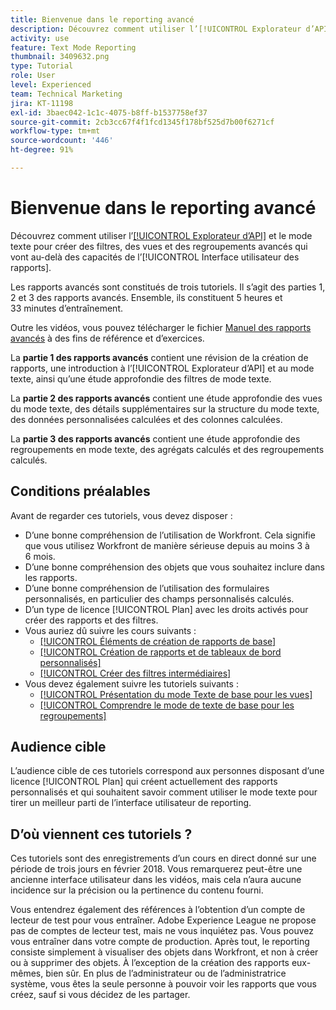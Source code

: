 ```yaml
---
title: Bienvenue dans le reporting avancé
description: Découvrez comment utiliser l’[!UICONTROL Explorateur d’API] et le mode texte pour créer des filtres, des vues et des regroupements avancés qui vont au-delà des capacités de l’[!UICONTROL Interface utilisateur des rapports].
activity: use
feature: Text Mode Reporting
thumbnail: 3409632.png
type: Tutorial
role: User
level: Experienced
team: Technical Marketing
jira: KT-11198
exl-id: 3baec042-1c1c-4075-b8ff-b1537758ef37
source-git-commit: 2cb3cc67f4f1fcd1345f178bf525d7b00f6271cf
workflow-type: tm+mt
source-wordcount: '446'
ht-degree: 91%

---
```


# Bienvenue dans le reporting avancé

Découvrez comment utiliser l’[[!UICONTROL Explorateur d’API]](https://developer.adobe.com/workfront/api-explorer/) et le mode texte pour créer des filtres, des vues et des regroupements avancés qui vont au-delà des capacités de l’[!UICONTROL Interface utilisateur des rapports].

Les rapports avancés sont constitués de trois tutoriels. Il s’agit des parties 1, 2 et 3 des rapports avancés. Ensemble, ils constituent 5 heures et 33 minutes d’entraînement.

Outre les vidéos, vous pouvez télécharger le fichier [Manuel des rapports avancés](/help/assets/advanced-reporting-manual.pdf) à des fins de référence et d’exercices.

La **partie 1 des rapports avancés** contient une révision de la création de rapports, une introduction à l’[!UICONTROL Explorateur d’API] et au mode texte, ainsi qu’une étude approfondie des filtres de mode texte.

La **partie 2 des rapports avancés** contient une étude approfondie des vues du mode texte, des détails supplémentaires sur la structure du mode texte, des données personnalisées calculées et des colonnes calculées.

La **partie 3 des rapports avancés** contient une étude approfondie des regroupements en mode texte, des agrégats calculés et des regroupements calculés.

## Conditions préalables

Avant de regarder ces tutoriels, vous devez disposer :

* D’une bonne compréhension de l’utilisation de Workfront. Cela signifie que vous utilisez Workfront de manière sérieuse depuis au moins 3 à 6 mois.
* D’une bonne compréhension des objets que vous souhaitez inclure dans les rapports.
* D’une bonne compréhension de l’utilisation des formulaires personnalisés, en particulier des champs personnalisés calculés.
* D’un type de licence [!UICONTROL Plan] avec les droits activés pour créer des rapports et des filtres.
* Vous auriez dû suivre les cours suivants :
   * [[!UICONTROL Éléments de création de rapports de base]](https://experienceleague.adobe.com/docs/courses/using/workfront-u-1-2022-1-reporting.html?lang=fr)
   * [[!UICONTROL Création de rapports et de tableaux de bord personnalisés]](https://experienceleague.adobe.com/docs/courses/using/workfront-u-1-2022-3-reporting.html?lang=fr)
   * [[!UICONTROL Créer des filtres intermédiaires]](https://experienceleague.adobe.com/docs/courses/using/workfront-u-1-2022-2-reporting.html?lang=fr)
* Vous devez également suivre les tutoriels suivants :
   * [[!UICONTROL Présentation du mode Texte de base pour les vues]](https://experienceleague.adobe.com/docs/workfront-learn/tutorials-workfront/reporting/intermediate-reporting/basic-text-mode-for-views.html?lang=fr)
   * [[!UICONTROL Comprendre le mode de texte de base pour les regroupements]](https://experienceleague.adobe.com/docs/workfront-learn/tutorials-workfront/reporting/intermediate-reporting/basic-text-mode-for-groupings.html?lang=fr)

## Audience cible

L’audience cible de ces tutoriels correspond aux personnes disposant d’une licence [!UICONTROL Plan] qui créent actuellement des rapports personnalisés et qui souhaitent savoir comment utiliser le mode texte pour tirer un meilleur parti de l’interface utilisateur de reporting.

## D’où viennent ces tutoriels ?

Ces tutoriels sont des enregistrements d’un cours en direct donné sur une période de trois jours en février 2018. Vous remarquerez peut-être une ancienne interface utilisateur dans les vidéos, mais cela n’aura aucune incidence sur la précision ou la pertinence du contenu fourni.

Vous entendrez également des références à l’obtention d’un compte de lecteur de test pour vous entraîner. Adobe Experience League ne propose pas de comptes de lecteur test, mais ne vous inquiétez pas. Vous pouvez vous entraîner dans votre compte de production. Après tout, le reporting consiste simplement à visualiser des objets dans Workfront, et non à créer ou à supprimer des objets. À l’exception de la création des rapports eux-mêmes, bien sûr. En plus de l’administrateur ou de l’administratrice système, vous êtes la seule personne à pouvoir voir les rapports que vous créez, sauf si vous décidez de les partager.
